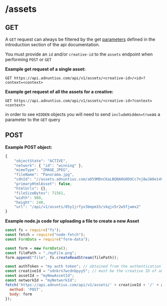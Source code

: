 # /assets

## GET

A `GET` request can always be filtered by the get [parameters](http://docs.adnuntius.com/api/api-requests) defined in the introduction section of the api documentation.

You must provide an `id` and/or `creative-id` to the `assets` endpoint when performing `POST` or `GET`

**Example get request of a single asset:**

```http
GET https://api.adnuntius.com/api/v1/assets/<creative-id>/<id>?context=<context>
```

**Example get request of all the assets for a creative:**

```http
GET https://api.adnuntius.com/api/v1/assets/<creative-id>?context=<context>
```

in order to see `HIDDEN` objects you will need to send `includeHidden=true`as a parameter to the `GET` query

## POST

**Example POST object:**

```javascript
{
    "objectState": "ACTIVE",
    "network": { "id": "winning" },
    "mimeType": "IMAGE_JPEG",
    "fileName": "Panorama.jpg",
    "cdnId": "//assets.adnuntius.com/aO59MDnCKaLBQNA0G0DUCc7nj8wJA0e149OPTkQCww8.jpg",
    "primaryHtmlAsset": false,
    "htmlUrls": {},
    "fileSizeBytes": 71561,
    "width": 980,
    "height": 240,
    "url": "/api/v1/assets/85y1jrfyx3bmpm1h/skqjv5r2w5fjwmx2"
}
```

**Example node.js code for uploading a file to create a new Asset**

```javascript
const fs = require("fs");
const fetch = require("node-fetch");
const FormData = require("form-data");

const form = new FormData();
const filePath = "./myFile.png";
form.append("file", fs.createReadStream(filePath));

const authToken = "my auth token"; // obtained from the authentication process
const creativeId = "sdnkrn7wcdnbpyy5"; // must be the creative ID of an existing creative
const assetId = "myNewAssetId";
const networkId = "myNetworkId";
fetch('https://api.adnuntius.com/api/v1/assets/' + creativeId + '/' + assetId + '?context=' + networkId + '&auth_token=' + authToken, {
  method: 'POST',
  body: form
});
```


